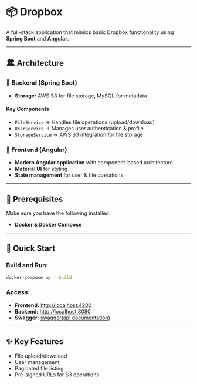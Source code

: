 # 📦 Dropbox  

A full-stack application that mimics basic Dropbox functionality using **Spring Boot** and **Angular**.

---

## 🏛 Architecture  

### 🔹 Backend (Spring Boot)  
- **Storage:** AWS S3 for file storage, MySQL for metadata  

#### **Key Components**  
- `FileService` → Handles file operations (upload/download)  
- `UserService` → Manages user authentication & profile  
- `StorageService` → AWS S3 integration for file storage  

### 🔹 Frontend (Angular)  
- **Modern Angular application** with component-based architecture  
- **Material UI** for styling  
- **State management** for user & file operations  

---

## 📌 Prerequisites  

Make sure you have the following installed:  

- **Docker & Docker Compose** 

---

## 🚀 Quick Start

### Build and Run:
```bash
docker-compose up --build
```

### Access:
- **Frontend:** [http://localhost:4200](http://localhost:4200)
- **Backend:** [http://localhost:8080](http://localhost:8080)
- **Swagger:** [swagger(api documentation)](http://localhost:8080/swagger-ui/index.html#/)

---

## ✨ Key Features
- File upload/download
- User management
- Paginated file listing
- Pre-signed URLs for S3 operations


